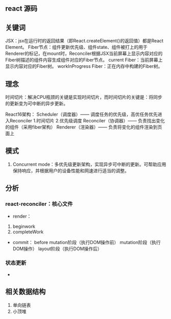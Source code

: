 ## react 源码

##   关键词
JSX：jsx在运行时的返回结果（即React.createElement()的返回值）都是React Element。
Fiber节点：组件更新优先级、组件state、组件被打上的用于Renderer的标记，在mount时，Reconciler根据JSX当前屏幕上显示内容对应的Fiber树描述的组件内容生成组件对应的Fiber节点。
current Fiber：当前屏幕上显示内容对应的Fiber树。
workInProgress Fiber：正在内存中构建的Fiber树。

## 理念
时间切片：解决CPU瓶颈的关键是实现时间切片，而时间切片的关键是：将同步的更新变为可中断的异步更新。

React16架构：
Scheduler（调度器）—— 调度任务的优先级，高优任务优先进入Reconciler
  1.时间切片
  2.优先级调度
Reconciler（协调器）—— 负责找出变化的组件（采用fiber架构）
Renderer（渲染器）—— 负责将变化的组件渲染到页面上

## 模式
1. Concurrent mode：多优先级更新架构，实现异步可中断的更新。可帮助应用保持响应，并根据用户的设备性能和网速进行适当的调整。


## 分析
### react-reconciler：核心文件
* render：
1. beginwork
2. completeWork

* commit：
before mutation阶段（执行DOM操作前）
mutation阶段（执行DOM操作）
layout阶段（执行DOM操作后）

### 状态更新
* 


## 相关数据结构
1. 单向链表
2. 小顶堆
